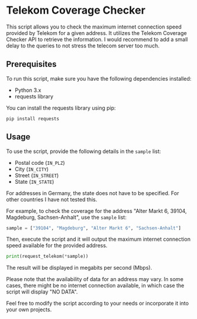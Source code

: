 # Telekom Coverage Checker

This script allows you to check the maximum internet connection speed provided by Telekom for a given address. It utilizes the Telekom Coverage Checker API to retrieve the information.
I would recommend to add a small delay to the queries to not stress the telecom server too much.

## Prerequisites

To run this script, make sure you have the following dependencies installed:

- Python 3.x
- requests library

You can install the requests library using pip:

```
pip install requests
```

## Usage

To use the script, provide the following details in the `sample` list:

- Postal code (`IN_PLZ`)
- City (`IN_CITY`)
- Street (`IN_STREET`)
- State (`IN_STATE`)

For addresses in Germany, the state does not have to be specified. For other countries I have not tested this.


For example, to check the coverage for the address "Alter Markt 6, 39104, Magdeburg, Sachsen-Anhalt", use the `sample` list:

```python
sample = ["39104", "Magdeburg", "Alter Markt 6", "Sachsen-Anhalt"]
```

Then, execute the script and it will output the maximum internet connection speed available for the provided address.

```python
print(request_telekom(*sample))
```

The result will be displayed in megabits per second (Mbps).

Please note that the availability of data for an address may vary. In some cases, there might be no internet connection available, in which case the script will display "NO DATA".

Feel free to modify the script according to your needs or incorporate it into your own projects.
